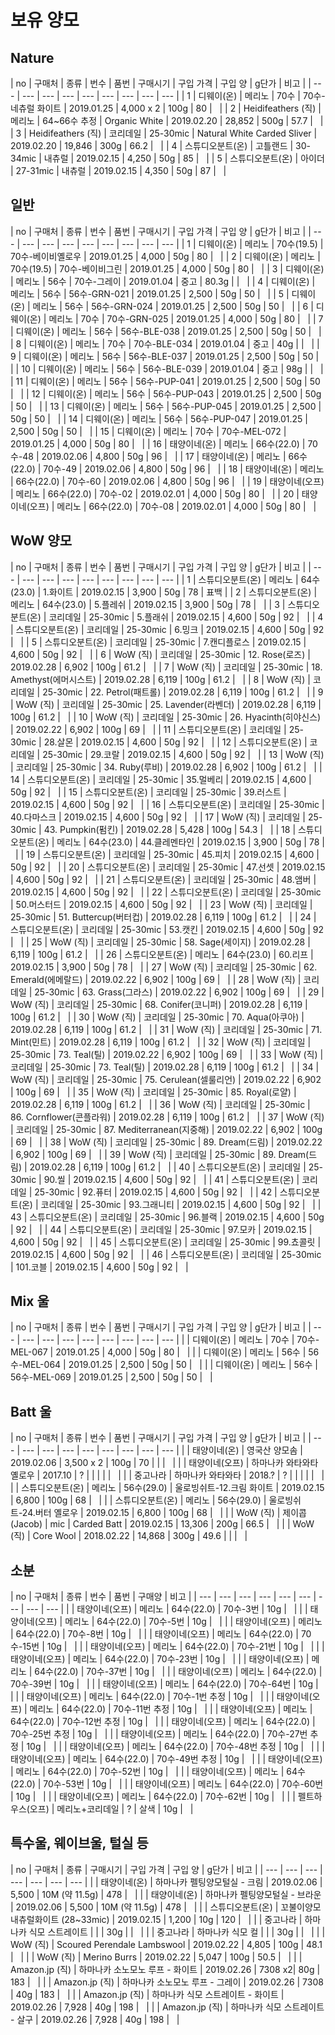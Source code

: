 # 보유 양모

## Nature
| no | 구매처 | 종류 | 번수 | 품번 | 구매시기 | 구입 가격 | 구입 양 | g단가 | 비고 |
| --- | --- | --- | --- | --- | --- | --- | --- | --- |
| 1 | 디웨이(온) | 메리노 | 70수 | 70수-네츄럴 화이트 | 2019.01.25 | 4,000 x 2 | 100g | 80 | &nbsp; |
| 2 | Heidifeathers (직) | 메리노 | 64~66수 추정 | Organic White | 2019.02.20 | 28,852 | 500g | 57.7 | &nbsp; |
| 3 | Heidifeathers (직) | 코리데일 | 25-30mic | Natural White Carded Sliver | 2019.02.20 | 19,846 | 300g | 66.2 | &nbsp; |
| 4 | 스튜디오분트(온) | 고틀랜드 | 30-34mic  | 내츄럴 | 2019.02.15 | 4,250 | 50g | 85 | &nbsp; |
| 5 | 스튜디오분트(온) | 아이더 | 27-31mic | 내츄럴 | 2019.02.15 | 4,350 | 50g | 87 | &nbsp; |

## 일반

| no | 구매처 | 종류 | 번수 | 품번 | 구매시기 | 구입 가격 | 구입 양 | g단가 | 비고 |
| --- | --- | --- | --- | --- | --- | --- | --- | --- |
| 1 | 디웨이(온) | 메리노 | 70수(19.5) | 70수-베이비옐로우 | 2019.01.25 | 4,000 | 50g | 80 | &nbsp; |
| 2 | 디웨이(온) | 메리노 | 70수(19.5) | 70수-베이비그린 | 2019.01.25 | 4,000 | 50g | 80 | &nbsp; |
| 3 | 디웨이(온) | 메리노 | 56수 | 70수-그레이 | 2019.01.04 | 중고 | 80.3g |   | &nbsp; |
| 4 | 디웨이(온) | 메리노 | 56수 | 56수-GRN-021 | 2019.01.25 | 2,500 | 50g | 50 | &nbsp; |
| 5 | 디웨이(온) | 메리노 | 56수 | 56수-GRN-024 | 2019.01.25 | 2,500 | 50g | 50  | &nbsp; |
| 6 | 디웨이(온) | 메리노 | 70수 | 70수-GRN-025 | 2019.01.25 | 4,000 | 50g | 80 | &nbsp; |
| 7 | 디웨이(온) | 메리노 | 56수 | 56수-BLE-038 | 2019.01.25 | 2,500 | 50g | 50  | &nbsp; |
| 8 | 디웨이(온) | 메리노 | 70수 | 70수-BLE-034 | 2019.01.04 | 중고 | 40g |   | &nbsp; |
| 9 | 디웨이(온) | 메리노 | 56수 | 56수-BLE-037 | 2019.01.25 | 2,500 | 50g | 50  | &nbsp; |
| 10 | 디웨이(온) | 메리노 | 56수 | 56수-BLE-039 | 2019.01.04 | 중고 | 98g |   | &nbsp; |
| 11 | 디웨이(온) | 메리노 | 56수 | 56수-PUP-041 | 2019.01.25 | 2,500 | 50g | 50  | &nbsp; |
| 12 | 디웨이(온) | 메리노 | 56수 | 56수-PUP-043 | 2019.01.25 | 2,500 | 50g | 50  | &nbsp; |
| 13 | 디웨이(온) | 메리노 | 56수 | 56수-PUP-045 | 2019.01.25 | 2,500 | 50g | 50  | &nbsp; |
| 14 | 디웨이(온) | 메리노 | 56수 | 56수-PUP-047 | 2019.01.25 | 2,500 | 50g | 50  | &nbsp; |
| 15 | 디웨이(온) | 메리노 | 70수 | 70수-MEL-072 | 2019.01.25 | 4,000 | 50g | 80 | &nbsp; |
| 16 | 태양이네(온) | 메리노 | 66수(22.0) | 70수-48 | 2019.02.06 | 4,800 | 50g | 96  | &nbsp; |
| 17 | 태양이네(온) | 메리노 | 66수(22.0) | 70수-49 | 2019.02.06 | 4,800 | 50g | 96 | &nbsp; |
| 18 | 태양이네(온) | 메리노 | 66수(22.0) | 70수-60 | 2019.02.06 | 4,800 | 50g | 96 |  &nbsp; |
| 19 | 태양이네(오프) | 메리노 | 66수(22.0) | 70수-02 | 2019.02.01 | 4,000 | 50g | 80 |  &nbsp; |
| 20 | 태양이네(오프) | 메리노 | 66수(22.0) | 70수-08 | 2019.02.01 | 4,000 | 50g | 80 | &nbsp; |

## WoW 양모

| no | 구매처 | 종류 | 번수 | 품번 | 구매시기 | 구입 가격 | 구입 양 | g단가 | 비고 |
| --- | --- | --- | --- | --- | --- | --- | --- | --- |
| 1 | 스튜디오분트(온) | 메리노 | 64수(23.0) | 1.화이트 | 2019.02.15 | 3,900 | 50g | 78 | 표백 |
| 2 | 스튜디오분트(온) | 메리노 | 64수(23.0) | 5.플레쉬 | 2019.02.15 | 3,900 | 50g | 78 | &nbsp; |
| 3 | 스튜디오분트(온) | 코리데일 | 25-30mic | 5.플래쉬 | 2019.02.15 | 4,600 | 50g | 92 | &nbsp; |
| 4 | 스튜디오분트(온) | 코리데일 | 25-30mic | 6.밍크 | 2019.02.15 | 4,600 | 50g | 92 | &nbsp; |
| 5 | 스튜디오분트(온) | 코리데일 | 25-30mic | 7.캔디플로스 | 2019.02.15 | 4,600 | 50g | 92 | &nbsp; |
| 6 | WoW (직) | 코리데일 | 25-30mic | 12. Rose(로즈)	 | 2019.02.28 | 6,902 | 100g | 61.2 | &nbsp; |
| 7 | WoW (직) | 코리데일 | 25-30mic | 18. Amethyst(에머시스트) | 2019.02.28 | 6,119 | 100g | 61.2 | &nbsp; |
| 8 | WoW (직) | 코리데일 | 25-30mic | 22. Petrol(패트롤) | 2019.02.28 | 6,119 | 100g | 61.2 | &nbsp; |
| 9 | WoW (직) | 코리데일 | 25-30mic | 25. Lavender(라벤더)	 | 2019.02.28 | 6,119 | 100g | 61.2 | &nbsp; |
| 10 | WoW (직) | 코리데일 | 25-30mic | 26. Hyacinth(히야신스) | 2019.02.22 | 6,902 | 100g | 69 | &nbsp; |
| 11 | 스튜디오분트(온) | 코리데일 | 25-30mic | 28.살몬 | 2019.02.15 | 4,600 | 50g | 92 | &nbsp; |
| 12 | 스튜디오분트(온) | 코리데일 | 25-30mic | 29.코랄 | 2019.02.15 | 4,600 | 50g | 92 | &nbsp; |
| 13 | WoW (직) | 코리데일 | 25-30mic | 34. Ruby(루비)	 | 2019.02.28 | 6,902 | 100g | 61.2 | &nbsp; |
| 14 | 스튜디오분트(온) | 코리데일 | 25-30mic | 35.멀베리 | 2019.02.15 | 4,600 | 50g | 92 | &nbsp; |
| 15 | 스튜디오분트(온) | 코리데일 | 25-30mic | 39.러스트 | 2019.02.15 | 4,600 | 50g | 92 | &nbsp; |
| 16 | 스튜디오분트(온) | 코리데일 | 25-30mic | 40.다마스크 | 2019.02.15 | 4,600 | 50g | 92 | &nbsp; |
| 17 | WoW (직) | 코리데일 | 25-30mic | 43. Pumpkin(펌킨) | 2019.02.28 | 5,428 | 100g | 54.3 | &nbsp; |
| 18 | 스튜디오분트(온) | 메리노 | 64수(23.0) | 44.클레멘타인 | 2019.02.15 | 3,900 | 50g | 78 | &nbsp; |
| 19 | 스튜디오분트(온) | 코리데일 | 25-30mic | 45.피치 | 2019.02.15 | 4,600 | 50g | 92 | &nbsp; |
| 20 | 스튜디오분트(온) | 코리데일 | 25-30mic | 47.선셋 | 2019.02.15 | 4,600 | 50g | 92 | &nbsp; |
| 21 | 스튜디오분트(온) | 코리데일 | 25-30mic | 48.앰버 | 2019.02.15 | 4,600 | 50g | 92 | &nbsp; |
| 22 | 스튜디오분트(온) | 코리데일 | 25-30mic | 50.머스터드 | 2019.02.15 | 4,600 | 50g | 92 | &nbsp; |
| 23 | WoW (직) | 코리데일 | 25-30mic | 51. Buttercup(버터컵) | 2019.02.28 | 6,119 | 100g | 61.2 | &nbsp; |
| 24 | 스튜디오분트(온) | 코리데일 | 25-30mic | 53.캣킨 | 2019.02.15 | 4,600 | 50g | 92 | &nbsp; |
| 25 | WoW (직) | 코리데일 | 25-30mic | 58. Sage(세이지)	 | 2019.02.28 | 6,119 | 100g | 61.2 | &nbsp; |
| 26 | 스튜디오분트(온) | 메리노 | 64수(23.0) | 60.리프 | 2019.02.15 | 3,900 | 50g | 78 | &nbsp; |
| 27 | WoW (직) | 코리데일 | 25-30mic | 62. Emerald(에메랄드) | 2019.02.22 | 6,902 | 100g | 69 | &nbsp; |
| 28 | WoW (직) | 코리데일 | 25-30mic | 63. Grass(그라스) | 2019.02.22 | 6,902 | 100g | 69 | &nbsp; |
| 29 | WoW (직) | 코리데일 | 25-30mic | 68. Conifer(코니퍼) | 2019.02.28 | 6,119 | 100g | 61.2 | &nbsp; |
| 30 | WoW (직) | 코리데일 | 25-30mic | 70. Aqua(아쿠아) | 2019.02.28 | 6,119 | 100g | 61.2 | &nbsp; |
| 31 | WoW (직) | 코리데일 | 25-30mic | 71. Mint(민트) | 2019.02.28 | 6,119 | 100g | 61.2 | &nbsp; |
| 32 | WoW (직) | 코리데일 | 25-30mic | 73. Teal(틸) | 2019.02.22 | 6,902 | 100g | 69 | &nbsp; |
| 33 | WoW (직) | 코리데일 | 25-30mic | 73. Teal(틸) | 2019.02.28 | 6,119 | 100g | 61.2 | &nbsp; |
| 34 | WoW (직) | 코리데일 | 25-30mic | 75. Cerulean(셀룰리언) | 2019.02.22 | 6,902 | 100g | 69 | &nbsp; |
| 35 | WoW (직) | 코리데일 | 25-30mic | 85. Royal(로얄)	 | 2019.02.28 | 6,119 | 100g | 61.2 | &nbsp; |
| 36 | WoW (직) | 코리데일 | 25-30mic | 86. Cornflower(콘플라워)	 | 2019.02.28 | 6,119 | 100g | 61.2 | &nbsp; |
| 37 | WoW (직) | 코리데일 | 25-30mic | 87. Mediterranean(지중해) | 2019.02.22 | 6,902 | 100g | 69 | &nbsp; |
| 38 | WoW (직) | 코리데일 | 25-30mic | 89. Dream(드림) | 2019.02.22 | 6,902 | 100g | 69 | &nbsp; |
| 39 | WoW (직) | 코리데일 | 25-30mic | 89. Dream(드림) | 2019.02.28 | 6,119 | 100g | 61.2 | &nbsp; |
| 40 | 스튜디오분트(온) | 코리데일 | 25-30mic | 90.씰 | 2019.02.15 | 4,600 | 50g | 92 | &nbsp; |
| 41 | 스튜디오분트(온) | 코리데일 | 25-30mic | 92.퓨터 | 2019.02.15 | 4,600 | 50g | 92 | &nbsp; |
| 42 | 스튜디오분트(온) | 코리데일 | 25-30mic | 93.그래니티 | 2019.02.15 | 4,600 | 50g | 92 | &nbsp; |
| 43 | 스튜디오분트(온) | 코리데일 | 25-30mic | 96.블랙 | 2019.02.15 | 4,600 | 50g | 92 | &nbsp; |
| 44 | 스튜디오분트(온) | 코리데일 | 25-30mic | 97.모카 | 2019.02.15 | 4,600 | 50g | 92 | &nbsp; |
| 45 | 스튜디오분트(온) | 코리데일 | 25-30mic | 99.쵸콜릿 | 2019.02.15 | 4,600 | 50g | 92 | &nbsp; |
| 46 | 스튜디오분트(온) | 코리데일 | 25-30mic | 101.코블 | 2019.02.15 | 4,600 | 50g | 92 | &nbsp; |


## Mix 울

| no | 구매처 | 종류 | 번수 | 품번 | 구매시기 | 구입 가격 | 구입 양 | g단가 | 비고 |
| --- | --- | --- | --- | --- | --- | --- | --- | --- |
|  | 디웨이(온) | 메리노 | 70수 | 70수-MEL-067 | 2019.01.25 | 4,000 | 50g | 80 | &nbsp; |
|  | 디웨이(온) | 메리노 | 56수 | 56수-MEL-064 | 2019.01.25 | 2,500 | 50g | 50  | &nbsp; |
|  | 디웨이(온) | 메리노 | 56수 | 56수-MEL-069 | 2019.01.25 | 2,500 | 50g | 50  | &nbsp; |


## Batt 울

| no | 구매처 | 종류 | 번수 | 품번 | 구매시기 | 구입 가격 | 구입 양 | g단가 | 비고 |
| --- | --- | --- | --- | --- | --- | --- | --- | --- |
|  | 태양이네(온) | 영국산 양모솜 | 2019.02.06 | 3,500 x 2 | 100g | 70 | | | &nbsp; |
|  | 태양이네(오프) | 하마나카 와타와타 옐로우 | 2017.10 | ? |  |  |  |  | &nbsp; |
|  | 중고나라 | 하마나카 와타와타 | 2018.? | ? |  |  |  |  | &nbsp; |
|  | 스튜디오분트(온) | 메리노 | 56수(29.0) | 울로빙쉬트-12.크림 화이트 | 2019.02.15 | 6,800 | 100g | 68 | &nbsp; |
|  | 스튜디오분트(온) | 메리노 | 56수(29.0) | 울로빙쉬트-24.버터 옐로우 | 2019.02.15 | 6,800 | 100g | 68 | &nbsp; |
|  | WoW (직) | 제이콥 (Jacob) | mic | Carded Batt | 2019.02.15 | 13,306 | 200g | 66.5 | &nbsp; |
|  | WoW (직) | Core Wool | 2018.02.22 | 14,868 | 300g | 49.6 |  |  | &nbsp; |


## 소분

| no | 구매처 | 종류 | 번수 | 품번 | 구매양 | 비고 |
| --- | --- | --- | --- | --- | --- | --- | --- | --- |
|  | 태양이네(오프) | 메리노 | 64수(22.0) | 70수-3번 | 10g | &nbsp; |
|  | 태양이네(오프) | 메리노 | 64수(22.0) | 70수-5번 | 10g | &nbsp; |
|  | 태양이네(오프) | 메리노 | 64수(22.0) | 70수-8번 |  10g | &nbsp; |
|  | 태양이네(오프) | 메리노 | 64수(22.0) | 70수-15번 | 10g | &nbsp; |
|  | 태양이네(오프) | 메리노 | 64수(22.0) | 70수-21번 | 10g | &nbsp; |
|  | 태양이네(오프) | 메리노 | 64수(22.0) | 70수-23번 | 10g | &nbsp; |
|  | 태양이네(오프) | 메리노 | 64수(22.0) | 70수-37번 | 10g | &nbsp; |
|  | 태양이네(오프) | 메리노 | 64수(22.0) | 70수-39번 | 10g | &nbsp; |
|  | 태양이네(오프) | 메리노 | 64수(22.0) | 70수-64번 | 10g | &nbsp; |
|  | 태양이네(오프) | 메리노 | 64수(22.0) | 70수-1번 추정 | 10g | &nbsp; |
|  | 태양이네(오프) | 메리노 | 64수(22.0) | 70수-11번 추정 | 10g | &nbsp; |
|  | 태양이네(오프) | 메리노 | 64수(22.0) | 70수-12번 추정 | 10g | &nbsp; |
|  | 태양이네(오프) | 메리노 | 64수(22.0) | 70수-25번 추정 | 10g | &nbsp; |
|  | 태양이네(오프) | 메리노 | 64수(22.0) | 70수-27번 추정 | 10g | &nbsp; |
|  | 태양이네(오프) | 메리노 | 64수(22.0) | 70수-48번 추정 | 10g | &nbsp; |
|  | 태양이네(오프) | 메리노 | 64수(22.0) | 70수-49번 추정 | 10g | &nbsp; |
|  | 태양이네(오프) | 메리노 | 64수(22.0) | 70수-52번 | 10g | &nbsp; |
|  | 태양이네(오프) | 메리노 | 64수(22.0) | 70수-53번 | 10g | &nbsp; |
|  | 태양이네(오프) | 메리노 | 64수(22.0) | 70수-60번 | 10g | &nbsp; |
|  | 태양이네(오프) | 메리노 | 64수(22.0) | 70수-62번 | 10g | &nbsp; |
|  | 펠트하우스(오프) | 메리노+코리데일 | ? | 살색 | 10g | &nbsp; |


## 특수울, 웨이브울, 털실 등

| no | 구매처 | 종류 | 구매시기 | 구입 가격 | 구입 양 | g단가 | 비고 |
| --- | --- |  --- | --- | --- | --- | --- |
|  | 태양이네(온) | 하마나카 펠팅양모털실 - 크림 | 2019.02.06 | 5,500 | 10M (약 11.5g) | 478 | &nbsp; |
|  | 태양이네(온) | 하마나카 펠팅양모털실 - 브라운 | 2019.02.06 | 5,500 | 10M (약 11.5g) | 478 | &nbsp; |
|  | 스튜디오분트(온) | 꼬불이양모 내츄럴화이트 (28~33mic) | 2019.02.15 | 1,200 | 10g | 120 | &nbsp; |
|  | 중고나라 | 하마나카 식모 스트레이트  |  |  | 30g |  | &nbsp; |
|  | 중고나라 | 하마나카 식모 컬  |  |  | 30g |  | &nbsp; |
|  |  WoW (직) | Scoured Perendale Lambswool | 2019.02.22 | 4,805 | 100g | 48.1 | &nbsp; |
|  |  WoW (직) | Merino Burrs | 2019.02.22 | 5,047 | 100g | 50.5 | &nbsp; |
|  |  Amazon.jp (직) | 하마나카 소노모노 루프 - 화이트 | 2019.02.26 | 7308 x2| 80g | 183 | &nbsp; |
|  |  Amazon.jp (직) | 하마나카 소노모노 루프 - 그레이 | 2019.02.26 | 7308 | 40g | 183 | &nbsp; |
|  |  Amazon.jp (직) | 하마나카 식모 스트레이트 - 화이트 | 2019.02.26 | 7,928 | 40g | 198 | &nbsp; |
|  |  Amazon.jp (직) | 하마나카 식모 스트레이트 - 살구 | 2019.02.26 | 7,928 | 40g | 198 | &nbsp; |
